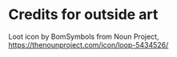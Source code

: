 # Credits for outside art

Loot icon by BomSymbols from Noun Project, https://thenounproject.com/icon/loop-5434526/
